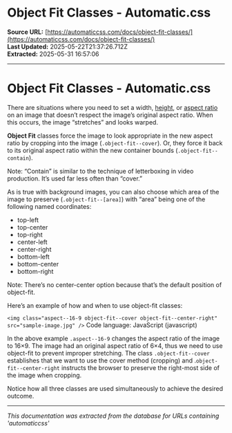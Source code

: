 # Object Fit Classes - Automatic.css

**Source URL:** [https://automaticcss.com/docs/object-fit-classes/](https://automaticcss.com/docs/object-fit-classes/)  
**Last Updated:** 2025-05-22T21:37:26.712Z  
**Extracted:** 2025-05-31 16:57:06

---

# Object Fit Classes - Automatic.css

There are situations where you need to set a width, [height](https://automaticcss.com/docs/height-classes/), or [aspect ratio](https://automaticcss.com/docs/aspect-ratio-classes/) on an image that doesn’t respect the image’s original aspect ratio. When this occurs, the image “stretches” and looks warped.

**Object Fit** classes force the image to look appropriate in the new aspect ratio by cropping into the image (`.object-fit--cover`). Or, they force it back to its original aspect ratio within the new container bounds (`.object-fit--contain`).

Note: “Contain” is similar to the technique of letterboxing in video production. It’s used far less often than “cover.”

As is true with background images, you can also choose which area of the image to preserve (`.object-fit--[area]`) with “area” being one of the following named coordinates:

*   top-left
*   top-center
*   top-right
*   center-left
*   center-right
*   bottom-left
*   bottom-center
*   bottom-right

Note: There’s no center-center option because that’s the default position of object-fit.

Here’s an example of how and when to use object-fit classes:

`<img class="aspect--16-9 object-fit--cover object-fit--center-right" src="sample-image.jpg" />`
Code language: JavaScript (javascript)

In the above example `.aspect--16-9` changes the aspect ratio of the image to 16×9. The image had an original aspect ratio of 6×4, thus we need to use object-fit to prevent improper stretching. The class `.object-fit--cover` establishes that we want to use the cover method (cropping) and .`object-fit--center-right` instructs the browser to preserve the right-most side of the image when cropping.

Notice how all three classes are used simultaneously to achieve the desired outcome.

---

*This documentation was extracted from the database for URLs containing 'automaticcss'*

